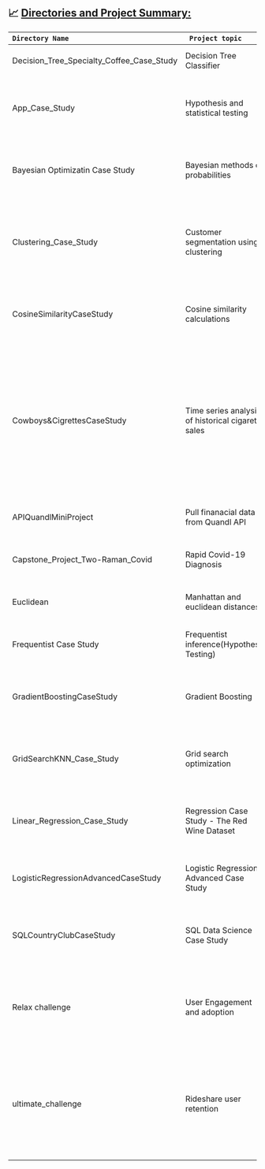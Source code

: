 ## 📈 <ins> Directories and Project Summary:<ins>
|<code>Directory Name</code> | <code> Project topic </code> | <code> Project Summary </code>|
| :--- | :--- | :---|
|Decision_Tree_Specialty_Coffee_Case_Study|Decision Tree Classifier|[Build a decision tree classifier to help RR diner coffee](https://github.com/iabrahamus/Springboard/tree/main/Decision_Tree_Specialty_Coffee_Case_Study)|
|App_Case_Study|Hypothesis and statistical testing|[Did Apple Store apps receive better reviews than Google Play apps? Conduct hypothesis and statistical testing (p-value,permutation test)](https://github.com/iabrahamus/Springboard/tree/main/Apps_Case_Study)|
|Bayesian Optimizatin Case Study|Bayesian methods of probabilities|[Demonstrate use of Bayesian methods of probabilities for hyper-parameter optimization (In addition to random and grid search](https://github.com/iabrahamus/Springboard/tree/main/Bayesian%20Optimization%20Case%20Study)|
|Clustering_Case_Study|Customer segmentation using clustering|[Apply KMean clustering on dataset containing information on marketing newsletters/e-mail campaigns (offers sent to customers) and transactin level for customer segmentation](https://github.com/iabrahamus/Springboard/tree/main/Clustering_Case_Study)|
|CosineSimilarityCaseStudy|Cosine similarity calculations|[Apply Cosine similarity to a text dataset for string matching and compare numeric data within a plane(from sklearn.metrics.pairwise)](https://github.com/iabrahamus/Springboard/tree/main/CosineSimilarityCaseStudy)|
|Cowboys&CigrettesCaseStudy|Time series analysis of historical cigarette sales|[To use time series analysis (ARIMA and SARIMA models) to make a probable reconstruction of the sales record of a major cigatte manufacturer (Cow boy cigarettes) - predicting the future, from the perspective of the past - to contribute to a full report on US public health in relation to major cigarette companies.](https://github.com/iabrahamus/Springboard/tree/main/Cowboys%26CigrettesCaseStudy)|
|APIQuandlMiniProject|Pull finanacial data from Quandl API|[Using Python requests package to send HTTP requests to Quandl API (JSON to Pandas).](https://github.com/iabrahamus/Springboard/tree/main/APIQuandlMiniProject)|
|Capstone_Project_Two-Raman_Covid|Rapid Covid-19 Diagnosis|[Apply Machine learning to Raman spectral data to rapidly diagnose COVID-19.](https://github.com/iabrahamus/Springboard/tree/main/Capstone_Project_Two-Raman_Covid)|
|Euclidean|Manhattan and euclidean distances|[visually compare the Euclidean distance to the Manhattan distance measures.](https://github.com/iabrahamus/Springboard/tree/main/Euclidean)|
|Frequentist Case Study|Frequentist inference(Hypothesis Testing)|[Hypothesis testing: forming a hypothesis and framing the null and alternative hypotheses.](https://github.com/iabrahamus/Springboard/tree/main/Frequentist%20Case%20Study)|
|GradientBoostingCaseStudy|Gradient Boosting|[Implement gradient boosting regressor using synthetic data y = x**2. Apply sklearn's Gradient Boosting Classifier for the titanic dataset.](https://github.com/iabrahamus/Springboard/tree/main/GradientBoostingCaseStudy)|
|GridSearchKNN_Case_Study|Grid search optimization|[Demonstrate Grid Search hyper-parameter optimization using KNN and the Pima Indian diabetes dataset from Kaggle.](https://github.com/iabrahamus/Springboard/tree/main/GridSearchKNN_Case_Study)|
|Linear_Regression_Case_Study|Regression Case Study - The Red Wine Dataset|[Conduct exploratory data analysis (EDA) and regression to predict alcohol levels in wine with a model that's as accurate as possible..](https://github.com/iabrahamus/Springboard/tree/main/Linear_Regression_Case_Study)|
|LogisticRegressionAdvancedCaseStudy|Logistic Regression Advanced Case Study|[Delve into the math behind logistic regression to predict human gender using heights and weights.](https://github.com/iabrahamus/Springboard/tree/main/LogisticRegressionAdvancedCaseStudy)|
|SQLCountryClubCaseStudy|SQL Data Science Case Study|[Analyze Country Club SQL database (Database consists of 3 tables: 1. Bookings 2. Facilities 3. Members) using querries.](https://github.com/iabrahamus/Springboard/tree/main/SQLCountryClubCaseStudy)|
|Relax challenge|User Engagement and adoption|[Random Forest model developed to identify factors that determine user adoption based on dataset consisting of 12000 users who signed for a product and a table of user engagement.](https://github.com/iabrahamus/Springboard/tree/main/relax_challenge)|
|ultimate_challenge|Rideshare user retention|[Develop predictive modeling to identify factors that help users of a ride share app retained using a 'login.json' timestamp file and sample dataset of a cohort of users who signed up for an Ultimate account in January 2014.](https://github.com/iabrahamus/Springboard/tree/main/ultimate_challenge)|